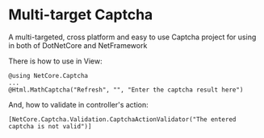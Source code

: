 # Multi-target Captcha
A multi-targeted, cross platform and easy to use Captcha project for using in both of DotNetCore and NetFramework


There is how to use in View:

    @using NetCore.Captcha
    ...
    @Html.MathCaptcha("Refresh", "", "Enter the captcha result here")

And, how to validate in controller's action:

    [NetCore.Captcha.Validation.CaptchaActionValidator("The entered captcha is not valid")]
